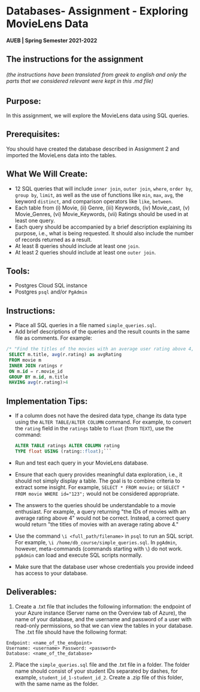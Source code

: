 # **Databases- Assignment - Exploring MovieLens Data**

**AUEB | Spring Semester 2021-2022** 

## Τhe instructions for the assignment

###### (the instructions have been translated from greek to english and only the parts that we considered relevant were kept in this .md file)

## Purpose:
In this assignment, we will explore the MovieLens data using SQL queries.

## Prerequisites:
You should have created the database described in Assignment 2 and imported the MovieLens data into the tables.

## What We Will Create:
- 12 SQL queries that will include `inner join`, `outer join`, `where`, `order by`, `group by`, `limit`, as well as the use of functions like `min`, `max`, `avg`, the keyword `distinct`, and comparison operators like `like`, `between`.
- Each table from (i) Movie, (ii) Genre, (iii) Keywords, (iv) Movie_cast, (v) Movie_Genres, (vi) Movie_Keywords, (vii) Ratings should be used in at least one query.
- Each query should be accompanied by a brief description explaining its purpose, i.e., what is being requested. It should also include the number of records returned as a result.
- At least 8 queries should include at least one `join`.
- At least 2 queries should include at least one `outer join`.

## Tools:
- Postgres Cloud SQL instance
- Postgres `psql` and/or `PgAdmin`

## Instructions:
- Place all SQL queries in a file named `simple_queries.sql`.
- Add brief descriptions of the queries and the result counts in the same file as comments. For example:
```sql
/* "Find the titles of the movies with an average user rating above 4, along with their average rating." Output: 205 rows */
 SELECT m.title, avg(r.rating) as avgRating
 FROM movie m
 INNER JOIN ratings r
 ON m.id = r.movie_id
 GROUP BY m.id, m.title
 HAVING avg(r.rating)>4
 ```

## Implementation Tips:
- If a column does not have the desired data type, change its data type using the `ALTER TABLE/ALTER COLUMN` command. For example, to convert the `rating` field in the `ratings` table to `float` (from `TEXT`), use the command:
  ```sql
  ALTER TABLE ratings ALTER COLUMN rating
  TYPE float USING (rating::float);```

- Run and test each query in your MovieLens database.

- Ensure that each query provides meaningful data exploration, i.e., it should not simply display a table. The goal is to combine criteria to extract some insight. For example, `SELECT * FROM movie;` or `SELECT * FROM movie WHERE id="123";` would not be considered appropriate.

- The answers to the queries should be understandable to a movie enthusiast. For example, a query returning "the IDs of movies with an average rating above 4" would not be correct. Instead, a correct query would return "the titles of movies with an average rating above 4."

- Use the command `\i <full_path/filename>` in `psql` to run an SQL script. For example, `\i /home/db_course/simple_queries.sql`. In `pgAdmin`, however, meta-commands (commands starting with `\`) do not work. `pgAdmin` can load and execute SQL scripts normally.

- Make sure that the database user whose credentials you provide indeed has access to your database.

## Deliverables:

1. Create a .txt file that includes the following information: the endpoint of your Azure instance (Server name on the Overview tab of Azure), the name of your database, and the username and password of a user with read-only permissions, so that we can view the tables in your database. The .txt file should have the following format:
```
Endpoint: <name_of_the_endpoint> 
Username: <username> Password: <password> 
Database: <name_of_the_database>
```
2. Place the `simple_queries.sql` file and the .txt file in a folder. The folder name should consist of your student IDs separated by dashes, for example, `student_id_1-student_id_2`. Create a .zip file of this folder, with the same name as the folder.
